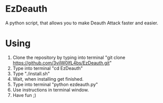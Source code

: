 # EzDeauth
A python script, that allows you to make Deauth Attack faster and easier. 

# Using

1. Clone the repository by typing into terminal "git clone https://github.com/3vilW0lfL4bs/EzDeauth.git"
2. Type into terminal "cd EzDeauth" 
3. Type "./install.sh"
4. Wait, when installing get finished. 
5. Type into terminal "python ezdeauth.py"
6. Use instructions in terminal window. 
7. Have fun ;) 
